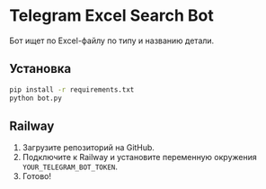 # Telegram Excel Search Bot

Бот ищет по Excel-файлу по типу и названию детали.

## Установка

```bash
pip install -r requirements.txt
python bot.py
```

## Railway

1. Загрузите репозиторий на GitHub.
2. Подключите к Railway и установите переменную окружения `YOUR_TELEGRAM_BOT_TOKEN`.
3. Готово!